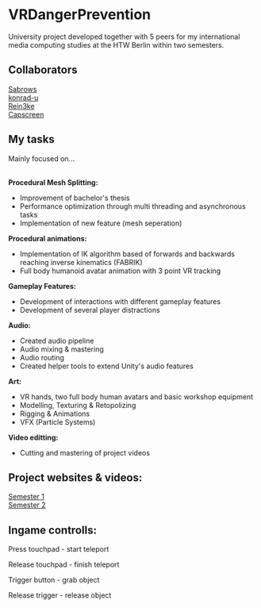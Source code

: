 <h1>VRDangerPrevention</h1>

University project developed together with 5 peers for my international media computing studies at the HTW Berlin within two semesters.

<h2>Collaborators</h2>
<div class="photos">
<a href="https://github.com/Sabrows"> 
  Sabrows
</a> </br>
<div class="photos">
<a href="https://github.com/konrad-u"> 
	konrad-u
</a> </br>
<div class="photos">
<a href="https://github.com/Rein3ke"> 
  Rein3ke
</a> </br>
<div class="photos">
<a href="https://github.com/Capscreen"> 
  Capscreen
</a> </br>

<h2>My tasks</h2>
Mainly focused on... </br> </br>

<b>Procedural Mesh Splitting:</b>
<ul>
<li>Improvement of bachelor's thesis</li>
<li>Performance optimization through multi threading and asynchronous tasks</li>
<li>Implementation of new feature (mesh seperation)</li>
</ul>

<b>Procedural animations:</b>
<ul>
<li>Implementation of IK algorithm based of forwards and backwards reaching inverse kinematics (FABRIK)</li>
<li>Full body humanoid avatar animation with 3 point VR tracking</li>
</ul>

<b>Gameplay Features:</b>
<ul>
<li>Development of interactions with different gameplay features</li>
<li>Development of several player distractions</li>
</ul>

<b>Audio:</b>
<ul>
<li>Created audio pipeline</li>
<li>Audio mixing & mastering</li>
<li>Audio routing</li>
<li>Created helper tools to extend Unity's audio features</li>
</ul>

<b>Art:</b>
<ul>
<li>VR hands, two full body human avatars and basic workshop equipment</li>
<li>Modelling, Texturing & Retopolizing</li>
<li>Rigging & Animations</li>
<li>VFX (Particle Systems)</li>
</ul>

<b>Video editting:</b>
<ul>
<li>Cutting and mastering of project videos</li>
</ul>

<h2>Project websites & videos:</h2>
<a href="https://showtime.f4.htw-berlin.de/ws20/master/m4-gefahr-erkannt-gefahr-gebannt/">Semester 1</a> </br>
<a href="https://showtime.f4.htw-berlin.de/ss21/master/m7-gefahr-erkannt-gefahr-gebannt-teil-2/">Semester 2</a>

<h2>Ingame controlls:</h2>

Press touchpad - start teleport

Release touchpad - finish teleport

Trigger button - grab object

Release trigger - release object
